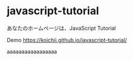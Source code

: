 # javascript-tutorial
あなたのホームページは、JavaScript Tutorial 

Demo
https://koichii.github.io/javascript-tutorial/

aaaaaaaaaaaaaaaaa
